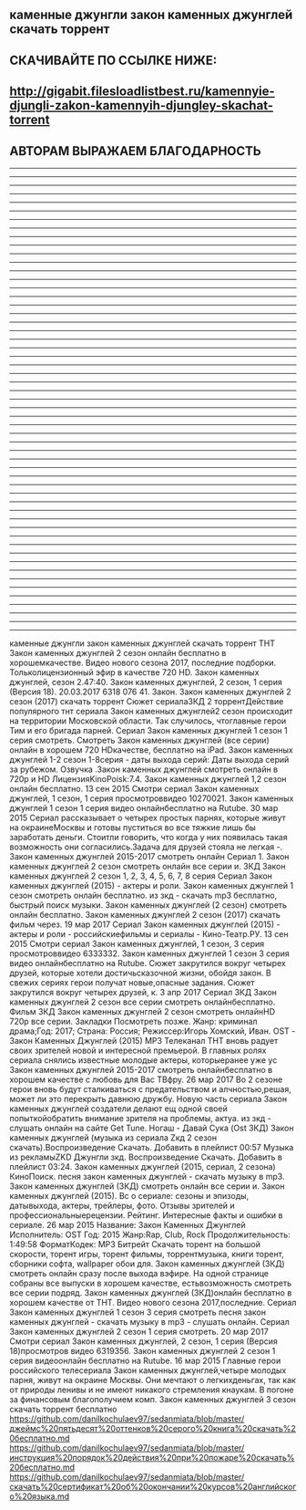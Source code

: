 каменные джунгли закон каменных джунглей скачать торрент
--------------------------------------------------
СКАЧИВАЙТЕ ПО ССЫЛКЕ НИЖЕ:
--------------------------------------------------
http://gigabit.filesloadlistbest.ru/kamennyie-djungli-zakon-kamennyih-djungley-skachat-torrent
--------------------------------------------------
АВТОРАМ ВЫРАЖАЕМ БЛАГОДАРНОСТЬ
--------------------------------------------------
--------------------------------------------------
--------------------------------------------------
--------------------------------------------------
--------------------------------------------------
--------------------------------------------------
--------------------------------------------------
--------------------------------------------------
--------------------------------------------------
--------------------------------------------------
--------------------------------------------------
--------------------------------------------------
--------------------------------------------------
--------------------------------------------------
--------------------------------------------------
--------------------------------------------------
--------------------------------------------------
--------------------------------------------------
--------------------------------------------------
--------------------------------------------------
--------------------------------------------------
--------------------------------------------------
--------------------------------------------------
--------------------------------------------------
--------------------------------------------------
--------------------------------------------------
--------------------------------------------------
--------------------------------------------------
--------------------------------------------------
--------------------------------------------------
--------------------------------------------------
--------------------------------------------------
--------------------------------------------------
--------------------------------------------------
--------------------------------------------------
--------------------------------------------------
--------------------------------------------------
--------------------------------------------------
--------------------------------------------------
--------------------------------------------------
--------------------------------------------------
--------------------------------------------------
--------------------------------------------------
--------------------------------------------------
--------------------------------------------------
--------------------------------------------------
--------------------------------------------------
--------------------------------------------------
--------------------------------------------------
--------------------------------------------------
--------------------------------------------------
--------------------------------------------------
--------------------------------------------------
--------------------------------------------------
--------------------------------------------------
--------------------------------------------------
каменные джунгли закон каменных джунглей скачать торрент ТНТ Закон каменных джунглей 2 сезон онлайн бесплатно в хорошемкачестве. Видео нового сезона 2017, последние подборки. Тольколицензионный эфир в качестве 720 HD. Закон каменных джунглей, сезон 2.47:40. Закон каменных джунглей, 2 сезон, 1 серия (Версия 18). 20.03.2017 6318 076 41. Закон. Закон каменных джунглей 2 сезон (2017) скачать торрент Сюжет сериалаЗКД 2 торрентДействие популярного тнт сериала Закон каменных джунглей2 сезон происходит на территории Московской области. Так случилось, чтоглавные герои  Тим и его бригада парней. Сериал Закон каменных джунглей 1 сезон 1 серия  смотреть. Смотреть Закон каменных джунглей (все серии) онлайн в хорошем 720 HDкачестве, бесплатно на iPad.  Закон каменных джунглей 1-2 сезон 1-8серия - даты выхода серий: Даты выхода серий за рубежом. Озвучка .Закон каменных джунглей смотреть онлайн в 720р и HD ЛицензияKinoPoisk:7.4. Закон каменных джунглей 1,2 сезон онлайн бесплатно. 13 сен 2015  Смотри сериал Закон каменных джунглей, 1 сезон, 1 серия просмотроввидео 10270021. Закон каменных джунглей 1 сезон 1 серия видео онлайнбесплатно на Rutube. 30 мар 2015  Сериал рассказывает о четырех простых парнях, которые живут на окраинеМосквы и готовы пуститься во все тяжкие лишь бы заработать деньги. Стоитли говорить, что когда у них появилась такая возможность они согласились.Задача для друзей стояла не легкая -. Закон каменных джунглей 2015-2017 смотреть онлайн Сериал 1. Закон каменных джунглей 2 сезон смотреть онлайн все серии и. ЗКД  Закон каменных джунглей 2 сезон 1, 2, 3, 4, 5, 6, 7, 8 серия
Сериал Закон каменных джунглей (2015) - актеры и роли. Закон каменных джунглей 1 сезон смотреть онлайн бесплатно. из зкд - cкачать mp3 бесплатно, быстрый поиск музыки. Закон каменных джунглей (2 сезон) смотреть онлайн бесплатно. Закон каменных джунглей 2 сезон (2017) скачать фильм через. 19 мар 2017  Сериал Закон каменных джунглей (2015) - актеры и роли - российскиефильмы и сериалы - Кино-Театр.РУ. 13 сен 2015  Смотри сериал Закон каменных джунглей, 1 сезон, 3 серия просмотроввидео 6333332. Закон каменных джунглей 1 сезон 3 серия видео онлайнбесплатно на Rutube. Сюжет закрутился вокруг четырех друзей, которые хотели достичьсказочной жизни, обойдя закон. В свежих сериях герои получат новые,опасные задания. Сюжет закрутился вокруг четырех друзей, к. 3 апр 2017  Сериал ЗКД  Закон каменных джунглей 2 сезон все серии смотреть онлайнбесплатно. Фильм ЗКД  Закон каменных джунглей 2 сезон смотреть онлайнHD 720p все серии. Закладки Посмотреть позже. Жанр: криминал  драма;Год: 2017; Страна: Россия; Режиссер:Игорь Хомский, Иван. OST - Закон Каменных Джунглей (2015) MP3
Телеканал ТНТ вновь радует своих зрителей новой и интересной премьерой. В главных ролях сериала снялись известные молодые актеры, которыеранее уже ус Закон каменных джунглей 2015-2017 смотреть онлайнбесплатно в хорошем качестве с любовь для Вас ТВфру. 26 мар 2017  Во 2 сезоне герои вновь будут сталкиваться с предательством и алчностью,решая, может ли это перекрыть давнюю дружбу. Новую часть сериала Закон каменных джунглей создатели делают ещ одной своей попыткойобратить внимание зрителя на проблемы, актуа. из зкд - слушать онлайн на сайте Get Tune.  Ногаш - Давай Сука (Ost ЗКД) Закон каменных джунглей (музыка из сериала Zкд 2 сезон скачать).Воспроизведение Скачать. Добавить в плейлист 00:57  Музыка из рекламыZKD  Джунгли зкд. Воспроизведение Скачать. Добавить в плейлист 03:24. Закон каменных джунглей (2015, сериал, 2 сезона)  КиноПоиск. песня закон каменных джунглей - скачать музыку в mp3. Закон каменных джунглей (ЗКД) смотреть онлайн все серии и. Закон каменных джунглей (2015). Вс о сериале: сезоны и эпизоды, датывыхода, актеры, трейлеры, фото. Отзывы зрителей и профессиональныерецензии. Рейтинг. Интересные факты и ошибки в сериале. 26 мар 2015  Название: Закон Каменных Джунглей Исполнитель: OST Год: 2015 Жанр:Rap, Club, Rock Продолжительность: 1:49:58 ФорматКодек: MP3 Битрейт Скачать торент на большой скорости, торент игры, торент фильмы, торрентмузыка, книги торент, сборники софта, wallpaper обои для. Закон каменных джунглей (ЗКД) смотреть онлайн сразу после выхода вэфире. На одной странице собраны все выпуски в хорошем качестве, естьвозможность смотреть все серии подряд. Закон каменных джунглей (ЗКД)онлайн бесплатно в хорошем качестве от ТНТ. Видео нового сезона 2017,последние. Сериал Закон каменных джунглей 1 сезон 3 серия  смотреть
песня закон каменных джунглей - скачать музыку в mp3 - слушать онлайн. Сериал Закон каменных джунглей 2 сезон 1 серия  смотреть. 20 мар 2017  Смотри сериал Закон каменных джунглей, 2 сезон, 1 серия (Версия 18)просмотров видео 6319356. Закон каменных джунглей 2 сезон 1 серия видеоонлайн бесплатно на Rutube. 16 мар 2015  Главные герои российского телесериала Закон каменных джунглей,четыре молодых парня, живут на окраине Москвы. Они мечтают о легкихденьгах, так как от природы ленивы и не имеют никакого стремления кнаукам. В погоне за финансовым благополучием комп. Закон каменных джунглей 3 сезон скачать торрент бесплатно
https://github.com/danilkochulaev97/sedanmiata/blob/master/джеймс%20пятьдесят%20оттенков%20серого%20книга%20скачать%20бесплатно.md
https://github.com/danilkochulaev97/sedanmiata/blob/master/инструкция%20порядок%20действия%20при%20пожаре%20скачать%20бесплатно.md
https://github.com/danilkochulaev97/sedanmiata/blob/master/скачать%20сертификат%20об%20окончании%20курсов%20английского%20языка.md